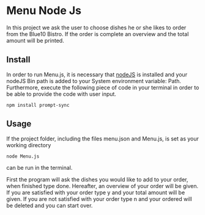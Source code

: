 # Menu Node Js
In this project we ask the user to choose dishes he or she likes to order from the Blue10 Bistro. If the order is complete an overview and the total amount will be printed.
## Install
In order to run Menu.js, it is necessary that [nodeJS](https://nodejs.org/en/) is installed and your nodeJS Bin path is added to your System environment variable: Path. 
Furthermore, execute the following piece of code in your terminal in order to be able to provide the code with user input.
```
npm install prompt-sync
```
## Usage
If the project folder, including the files menu.json and Menu.js, is set as your working directory
```
node Menu.js
```
can be run in the terminal.

First the program will ask the dishes you would like to add to your order, when finished type done. Hereafter, an overview of your order will be given. If you are satisfied with your order type y and your total amount will be given. If you are not satisfied with your order type n and your ordered will be deleted and you can start over. 

